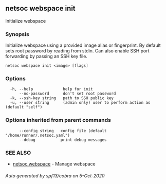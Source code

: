 ## netsoc webspace init

Initialize webspace

### Synopsis

Initialize webspace using a provided image alias or fingerprint. By
default sets root password by reading from stdin. Can also enable
SSH port forwarding by passing an SSH key file.


```
netsoc webspace init <image> [flags]
```

### Options

```
  -h, --help             help for init
      --no-password      don't set root password
  -k, --ssh-key string   path to SSH public key
  -u, --user string      (admin only) user to perform action as (default "self")
```

### Options inherited from parent commands

```
      --config string   config file (default "/home/runner/.netsoc.yaml")
      --debug           print debug messages
```

### SEE ALSO

* [netsoc webspace](netsoc_webspace.md)	 - Manage webspace

###### Auto generated by spf13/cobra on 5-Oct-2020

